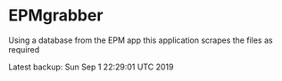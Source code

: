 # EPMgrabber
Using a database from the EPM app this application scrapes the files as required


Latest backup: Sun Sep 1 22:29:01 UTC 2019
